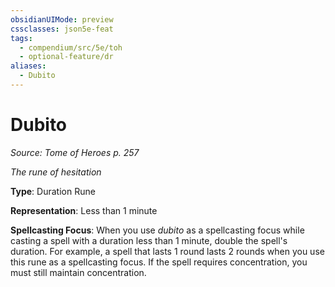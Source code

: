 ```yaml
---
obsidianUIMode: preview
cssclasses: json5e-feat
tags:
  - compendium/src/5e/toh
  - optional-feature/dr
aliases:
  - Dubito
---
```

# Dubito
*Source: Tome of Heroes p. 257*  

*The rune of hesitation*

**Type**: Duration Rune

**Representation**: Less than 1 minute

**Spellcasting Focus**: When you use *dubito* as a spellcasting focus while casting a spell with a duration less than 1 minute, double the spell's duration. For example, a spell that lasts 1 round lasts 2 rounds when you use this rune as a spellcasting focus. If the spell requires concentration, you must still maintain concentration.